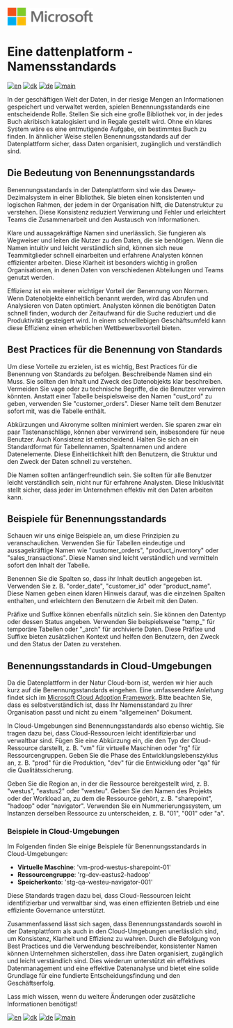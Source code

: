 ![microsoft](../images/microsoft.png)

# Eine dattenplatform - Namensstandards

[![en](https://img.shields.io/badge/lang-en-blue.svg)](Naming-standards.md)
[![dk](https://img.shields.io/badge/lang-da-red.svg)](Naming-standards-da.md)
[![de](https://img.shields.io/badge/lang-de-yellow.svg)](Naming-standards-de.md)
[![main](https://img.shields.io/badge/main-document-green.svg)](../README.md)

In der geschäftigen Welt der Daten, in der riesige Mengen an Informationen gespeichert und verwaltet werden, spielen Benennungsstandards eine entscheidende Rolle. Stellen Sie sich eine große Bibliothek vor, in der jedes Buch akribisch katalogisiert und in Regale gestellt wird. Ohne ein klares System wäre es eine entmutigende Aufgabe, ein bestimmtes Buch zu finden. In ähnlicher Weise stellen Benennungsstandards auf der Datenplattform sicher, dass Daten organisiert, zugänglich und verständlich sind.

## Die Bedeutung von Benennungsstandards

Benennungsstandards in der Datenplattform sind wie das Dewey-Dezimalsystem in einer Bibliothek. Sie bieten einen konsistenten und logischen Rahmen, der jedem in der Organisation hilft, die Datenstruktur zu verstehen. Diese Konsistenz reduziert Verwirrung und Fehler und erleichtert Teams die Zusammenarbeit und den Austausch von Informationen.

Klare und aussagekräftige Namen sind unerlässlich. Sie fungieren als Wegweiser und leiten die Nutzer zu den Daten, die sie benötigen. Wenn die Namen intuitiv und leicht verständlich sind, können sich neue Teammitglieder schnell einarbeiten und erfahrene Analysten können effizienter arbeiten. Diese Klarheit ist besonders wichtig in großen Organisationen, in denen Daten von verschiedenen Abteilungen und Teams genutzt werden.

Effizienz ist ein weiterer wichtiger Vorteil der Benennung von Normen. Wenn Datenobjekte einheitlich benannt werden, wird das Abrufen und Analysieren von Daten optimiert. Analysten können die benötigten Daten schnell finden, wodurch der Zeitaufwand für die Suche reduziert und die Produktivität gesteigert wird. In einem schnelllebigen Geschäftsumfeld kann diese Effizienz einen erheblichen Wettbewerbsvorteil bieten.

## Best Practices für die Benennung von Standards

Um diese Vorteile zu erzielen, ist es wichtig, Best Practices für die Benennung von Standards zu befolgen. Beschreibende Namen sind ein Muss. Sie sollten den Inhalt und Zweck des Datenobjekts klar beschreiben. Vermeiden Sie vage oder zu technische Begriffe, die die Benutzer verwirren könnten. Anstatt einer Tabelle beispielsweise den Namen "cust_ord" zu geben, verwenden Sie "customer_orders". Dieser Name teilt dem Benutzer sofort mit, was die Tabelle enthält.

Abkürzungen und Akronyme sollten minimiert werden. Sie sparen zwar ein paar Tastenanschläge, können aber verwirrend sein, insbesondere für neue Benutzer. Auch Konsistenz ist entscheidend. Halten Sie sich an ein Standardformat für Tabellennamen, Spaltennamen und andere Datenelemente. Diese Einheitlichkeit hilft den Benutzern, die Struktur und den Zweck der Daten schnell zu verstehen.

Die Namen sollten anfängerfreundlich sein. Sie sollten für alle Benutzer leicht verständlich sein, nicht nur für erfahrene Analysten. Diese Inklusivität stellt sicher, dass jeder im Unternehmen effektiv mit den Daten arbeiten kann.

## Beispiele für Benennungsstandards

Schauen wir uns einige Beispiele an, um diese Prinzipien zu veranschaulichen. Verwenden Sie für Tabellen eindeutige und aussagekräftige Namen wie "customer_orders", "product_inventory" oder "sales_transactions". Diese Namen sind leicht verständlich und vermitteln sofort den Inhalt der Tabelle.

Benennen Sie die Spalten so, dass ihr Inhalt deutlich angegeben ist. Verwenden Sie z. B. "order_date", "customer_id" oder "product_name". Diese Namen geben einen klaren Hinweis darauf, was die einzelnen Spalten enthalten, und erleichtern den Benutzern die Arbeit mit den Daten.

Präfixe und Suffixe können ebenfalls nützlich sein. Sie können den Datentyp oder dessen Status angeben. Verwenden Sie beispielsweise "temp_" für temporäre Tabellen oder "_arch" für archivierte Daten. Diese Präfixe und Suffixe bieten zusätzlichen Kontext und helfen den Benutzern, den Zweck und den Status der Daten zu verstehen.

## Benennungsstandards in Cloud-Umgebungen

Da die Datenplattform in der Natur Cloud-born ist, werden wir hier auch kurz auf die Benennungsstandards eingehen. Eine umfassendere *Anleitung* findet sich
im [Microsoft Cloud Adoption Framework](<https://learn.microsoft.com/en-us/azure/cloud-adoption-framework/ready/azure-best-practices/naming-and-tagging>). Bitte beachten Sie, dass es selbstverständlich ist, dass Ihr Namensstandard zu Ihrer Organisation passt und nicht zu einem "allgemeinen" Dokument.

In Cloud-Umgebungen sind Benennungsstandards also ebenso wichtig. Sie tragen dazu bei, dass Cloud-Ressourcen leicht identifizierbar und verwaltbar sind. Fügen Sie eine Abkürzung ein, die den Typ der Cloud-Ressource darstellt, z. B. "vm" für virtuelle Maschinen oder "rg" für Ressourcengruppen. Geben Sie die Phase des Entwicklungslebenszyklus an, z. B. "prod" für die Produktion, "dev" für die Entwicklung oder "qa" für die Qualitätssicherung.

Geben Sie die Region an, in der die Ressource bereitgestellt wird, z. B. "westus", "eastus2" oder "westeu". Geben Sie den Namen des Projekts oder der Workload an, zu dem die Ressource gehört, z. B. "sharepoint", "hadoop" oder "navigator". Verwenden Sie ein Nummerierungssystem, um Instanzen derselben Ressource zu unterscheiden, z. B. "01", "001" oder "a".

### Beispiele in Cloud-Umgebungen

Im Folgenden finden Sie einige Beispiele für Benennungsstandards in Cloud-Umgebungen:

- **Virtuelle Maschine**: 'vm-prod-westus-sharepoint-01'
- **Ressourcengruppe**: 'rg-dev-eastus2-hadoop'
- **Speicherkonto**: 'stg-qa-westeu-navigator-001'

Diese Standards tragen dazu bei, dass Cloud-Ressourcen leicht identifizierbar und verwaltbar sind, was einen effizienten Betrieb und eine effiziente Governance unterstützt.

Zusammenfassend lässt sich sagen, dass Benennungsstandards sowohl in der Datenplattform als auch in den Cloud-Umgebungen unerlässlich sind, um Konsistenz, Klarheit und Effizienz zu wahren. Durch die Befolgung von Best Practices und die Verwendung beschreibender, konsistenter Namen können Unternehmen sicherstellen, dass ihre Daten organisiert, zugänglich und leicht verständlich sind. Dies wiederum unterstützt ein effektives Datenmanagement und eine effektive Datenanalyse und bietet eine solide Grundlage für eine fundierte Entscheidungsfindung und den Geschäftserfolg.

Lass mich wissen, wenn du weitere Änderungen oder zusätzliche Informationen benötigst!

[![en](https://img.shields.io/badge/lang-en-blue.svg)](Naming-standards.md)
[![dk](https://img.shields.io/badge/lang-da-red.svg)](Naming-standards-da.md)
[![de](https://img.shields.io/badge/lang-de-yellow.svg)](Naming-standards-de.md)
[![main](https://img.shields.io/badge/main-document-green.svg)](../README.md)
